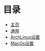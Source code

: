 # 目录

- [主页](index.md)
- [通用](commen.md)
- [ArchLinux设置](arch-config.md)
- [MacOs设置](mac-config.md)
